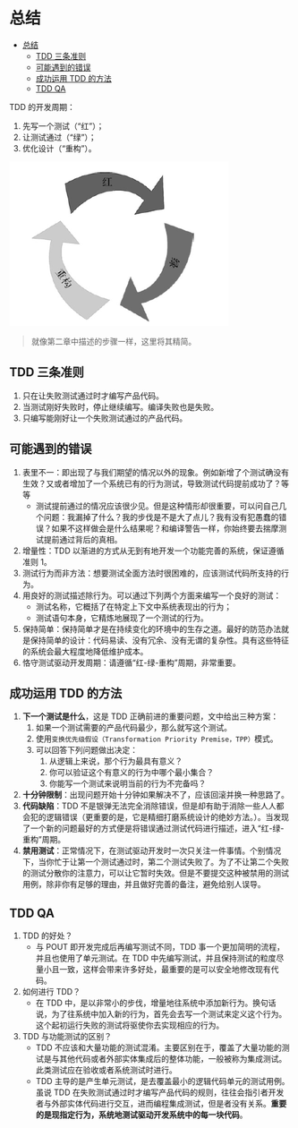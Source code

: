 # 总结

- [总结](#总结)
  - [TDD 三条准则](#tdd-三条准则)
  - [可能遇到的错误](#可能遇到的错误)
  - [成功运用 TDD 的方法](#成功运用-tdd-的方法)
  - [TDD QA](#tdd-qa)

TDD 的开发周期：

1. 先写一个测试（“红”）；
2. 让测试通过（“绿”）；
3. 优化设计（“重构”）。

![TDDProcess](./pic/1_TDD_Process.png)

> 就像第二章中描述的步骤一样，这里将其精简。

## TDD 三条准则

1. 只在让失败测试通过时才编写产品代码。
2. 当测试刚好失败时，停止继续编写。编译失败也是失败。
3. 只编写能刚好让一个失败测试通过的产品代码。

## 可能遇到的错误

1. 表里不一：即出现了与我们期望的情况以外的现象。例如新增了个测试确没有生效？又或者增加了一个系统已有的行为测试，导致测试代码提前成功了？等等
   - 测试提前通过的情况应该很少见。但是这种情形却很重要，可以问自己几个问题：我漏掉了什么？我的步伐是不是大了点儿？我有没有犯愚蠢的错误？如果不这样做会是什么结果呢？和编译警告一样，你始终要去揣摩测试提前通过背后的真相。
2. 增量性：TDD 以渐进的方式从无到有地开发一个功能完善的系统，保证遵循准则 1。
3. 测试行为而非方法：想要测试全面方法时很困难的，应该测试代码所支持的行为。
4. 用良好的测试描述除行为。可以通过下列两个方面来编写一个良好的测试：
   - 测试名称，它概括了在特定上下文中系统表现出的行为；
   - 测试语句本身，它精炼地展现了一个测试的行为。
5. 保持简单：保持简单才是在持续变化的环境中的生存之道。最好的防范办法就是保持简单的设计：代码易读、没有冗余、没有无谓的复杂性。具有这些特征的系统会最大程度地降低维护成本。
6. 恪守测试驱动开发周期：请遵循“红-绿-重构”周期，非常重要。

## 成功运用 TDD 的方法

1. **下一个测试是什么**，这是 TDD 正确前进的重要问题，文中给出三种方案：
   1. 如果一个测试需要的产品代码最少，那么就写这个测试。
   2. 使用`变换优先级假设（Transformation Priority Premise，TPP）`模式。
   3. 可以回答下列问题做出决定：
      1. 从逻辑上来说，那个行为最具有意义？
      2. 你可以验证这个有意义的行为中哪个最小集合？
      3. 你能写一个测试来说明当前的行为不完备吗？
2. **十分钟限制**：出现问题开始十分钟如果解决不了，应该回滚并换一种思路了。
3. **代码缺陷**：TDD 不是银弹无法完全消除错误，但是却有助于消除一些人人都会犯的逻辑错误（更重要的是，它是精细打磨系统设计的绝妙方法。）。当发现了一个新的问题最好的方式便是将错误通过测试代码进行描述，进入“红-绿-重构”周期。
4. **禁用测试**：正常情况下，在测试驱动开发时一次只关注一件事情。个别情况下，当你忙于让第一个测试通过时，第二个测试失败了。为了不让第二个失败的测试分散你的注意力，可以让它暂时失效。但是不要提交这种被禁用的测试用例，除非你有足够的理由，并且做好完善的备注，避免给别人误导。

## TDD QA

1. TDD 的好处？
   - 与 POUT 即开发完成后再编写测试不同，TDD 事一个更加简明的流程，并且也使用了单元测试。在 TDD 中先编写测试，并且保持测试的粒度尽量小且一致，这样会带来许多好处，最重要的是可以安全地修改现有代码。
2. 如何进行 TDD？
   - 在 TDD 中，是以非常小的步伐，增量地往系统中添加新行为。换句话说，为了往系统中加入新的行为，首先会去写一个测试来定义这个行为。这个起初运行失败的测试将驱使你去实现相应的行为。
3. TDD 与功能测试的区别？
   - TDD 不应该和大量功能的测试混淆。主要区别在于，覆盖了大量功能的测试是与其他代码或者外部实体集成后的整体功能，一般被称为集成测试。此类测试应在验收或者系统测试时进行。
   - TDD 主导的是产生单元测试，是去覆盖最小的逻辑代码单元的测试用例。虽说 TDD 在失败测试通过时才编写产品代码的规则，往往会指引者开发者与外部实体代码进行交互，进而编程集成测试，但是者没有关系。**重要的是现指定行为，系统地测试驱动开发系统中的每一块代码**。
